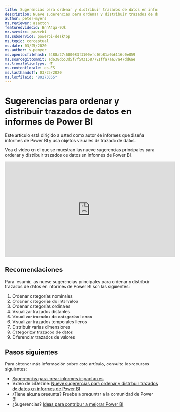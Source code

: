 ```yaml
---
title: Sugerencias para ordenar y distribuir trazados de datos en informes de Power BI
description: Nueve sugerencias para ordenar y distribuir trazados de datos en objetos visuales de informes de Power BI, en Power BI Desktop o el servicio Power BI.
author: peter-myers
ms.reviewer: asaxton
featuredvideoid: BnhA4qa-9Jk
ms.service: powerbi
ms.subservice: powerbi-desktop
ms.topic: conceptual
ms.date: 03/25/2020
ms.author: v-pemyer
ms.openlocfilehash: 6488a274600083f3100efcf6b81a0b6116c0e059
ms.sourcegitcommit: ad638d553d5f7f5831587791ffa7aa37a47dd6ae
ms.translationtype: HT
ms.contentlocale: es-ES
ms.lasthandoff: 03/26/2020
ms.locfileid: "80273555"
---
```

# <a name="tips-to-sort-and-distribute-data-plots-in-power-bi-reports"></a>Sugerencias para ordenar y distribuir trazados de datos en informes de Power BI

Este artículo está dirigido a usted como autor de informes que diseña informes de Power BI y usa objetos visuales de trazado de datos.

Vea el vídeo en el que se muestran las nueve sugerencias principales para ordenar y distribuir trazados de datos en informes de Power BI.

<iframe width="560" height="315" src="https://www.youtube.com/embed/BnhA4qa-9Jk" frameborder="0" allowfullscreen></iframe>

## <a name="tips"></a>Recomendaciones

Para resumir, las nueve sugerencias principales para ordenar y distribuir trazados de datos en informes de Power BI son las siguientes:

1. Ordenar categorías nominales
1. Ordenar categorías de intervalos
1. Ordenar categorías ordinales
1. Visualizar trazados distantes
1. Visualizar trazados de categorías llenos
1. Visualizar trazados temporales llenos
1. Distribuir varias dimensiones
1. Categorizar trazados de datos
1. Diferenciar trazados de valores

## <a name="next-steps"></a>Pasos siguientes

Para obtener más información sobre este artículo, consulte los recursos siguientes:

- [Sugerencias para crear informes impactantes](../power-bi-reports-tips-and-tricks-for-creating.md)
- Vídeo de biDezine: [Nueve sugerencias para ordenar y distribuir trazados de datos en informes de Power BI](https://www.youtube.com/watch?v=BnhA4qa-9Jk)
- ¿Tiene alguna pregunta? [Pruebe a preguntar a la comunidad de Power BI](https://community.powerbi.com/)
- ¿Sugerencias? [Ideas para contribuir a mejorar Power BI](https://ideas.powerbi.com/)
